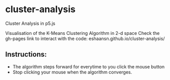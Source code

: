 # cluster-analysis
Cluster Analysis in p5.js

Visualisation of the K-Means Clustering Algorithm in 2-d space
Check the gh-pages link to interact with the code: eshaansn.github.io/cluster-analysis/

## Instructions:
* The algorithm steps forward for everytime to you click the mouse button
* Stop clicking your mouse when the algorithm converges.
